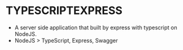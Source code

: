 # TYPESCRIPTEXPRESS

- A server side application that built by express with typescript on NodeJS.
- NodeJS > TypeScript, Express, Swagger